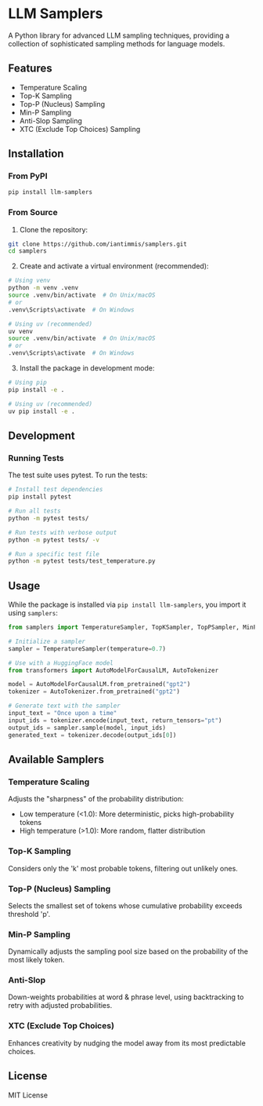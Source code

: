 # LLM Samplers

A Python library for advanced LLM sampling techniques, providing a collection of sophisticated sampling methods for language models.

## Features

- Temperature Scaling
- Top-K Sampling
- Top-P (Nucleus) Sampling
- Min-P Sampling
- Anti-Slop Sampling
- XTC (Exclude Top Choices) Sampling

## Installation

### From PyPI

```bash
pip install llm-samplers
```

### From Source

1. Clone the repository:

```bash
git clone https://github.com/iantimmis/samplers.git
cd samplers
```

2. Create and activate a virtual environment (recommended):

```bash
# Using venv
python -m venv .venv
source .venv/bin/activate  # On Unix/macOS
# or
.venv\Scripts\activate  # On Windows

# Using uv (recommended)
uv venv
source .venv/bin/activate  # On Unix/macOS
# or
.venv\Scripts\activate  # On Windows
```

3. Install the package in development mode:

```bash
# Using pip
pip install -e .

# Using uv (recommended)
uv pip install -e .
```

## Development

### Running Tests

The test suite uses pytest. To run the tests:

```bash
# Install test dependencies
pip install pytest

# Run all tests
python -m pytest tests/

# Run tests with verbose output
python -m pytest tests/ -v

# Run a specific test file
python -m pytest tests/test_temperature.py
```

## Usage

While the package is installed via `pip install llm-samplers`, you import it using `samplers`:

```python
from samplers import TemperatureSampler, TopKSampler, TopPSampler, MinPSampler, AntiSlopSampler, XTCSampler

# Initialize a sampler
sampler = TemperatureSampler(temperature=0.7)

# Use with a HuggingFace model
from transformers import AutoModelForCausalLM, AutoTokenizer

model = AutoModelForCausalLM.from_pretrained("gpt2")
tokenizer = AutoTokenizer.from_pretrained("gpt2")

# Generate text with the sampler
input_text = "Once upon a time"
input_ids = tokenizer.encode(input_text, return_tensors="pt")
output_ids = sampler.sample(model, input_ids)
generated_text = tokenizer.decode(output_ids[0])
```

## Available Samplers

### Temperature Scaling

Adjusts the "sharpness" of the probability distribution:

- Low temperature (<1.0): More deterministic, picks high-probability tokens
- High temperature (>1.0): More random, flatter distribution

### Top-K Sampling

Considers only the 'k' most probable tokens, filtering out unlikely ones.

### Top-P (Nucleus) Sampling

Selects the smallest set of tokens whose cumulative probability exceeds threshold 'p'.

### Min-P Sampling

Dynamically adjusts the sampling pool size based on the probability of the most likely token.

### Anti-Slop

Down-weights probabilities at word & phrase level, using backtracking to retry with adjusted probabilities.

### XTC (Exclude Top Choices)

Enhances creativity by nudging the model away from its most predictable choices.

## License

MIT License
